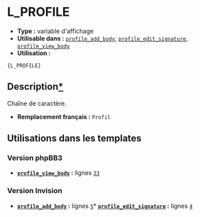 # L_PROFILE
* __Type :__ variable d'affichage
* __Utilisable dans :__ [`profile_add_body`](../tpl/profile_add_body.md#readme), [`profile_edit_signature`](../tpl/profile_edit_signature.md#readme), [`profile_view_body`](../tpl/profile_view_body.md#readme)
* __Utilisation :__

```smarty
{L_PROFILE}
```

## Description[*](https://fa-tvars.appspot.com/var/L_PROFILE)
Chaîne de caractère.

* __Remplacement français :__ `Profil`


## Utilisations dans les templates

### Version phpBB3
* __[`profile_view_body`](../tpl/profile_view_body.md#readme) :__ lignes [`33`](../src/prosilver/profile_view_body.tpl#L33)
### Version Invision
* __[`profile_add_body`](../tpl/profile_add_body.md#readme) :__ lignes [`5`](../src/invision/profile_add_body.tpl#L5)* __[`profile_edit_signature`](../tpl/profile_edit_signature.md#readme) :__ lignes [`4`](../src/invision/profile_edit_signature.tpl#L4)
